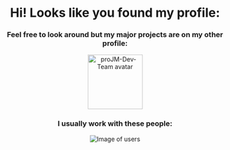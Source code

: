 <div align='center'>

# Hi! Looks like you found my profile: 

### Feel free to look around but my major projects are on my other profile:

<a href="https://github.com/proJM-Dev-team">
  <img src="https://avatars.githubusercontent.com/u/125509291?s=200&v=4" alt= "proJM-Dev-Team avatar" width="125" height="125">
</a>
  
### I usually work with these people:
![Image of users](https://contrib.rocks/image?repo=proJM-Dev-team/.github "Image of users")

